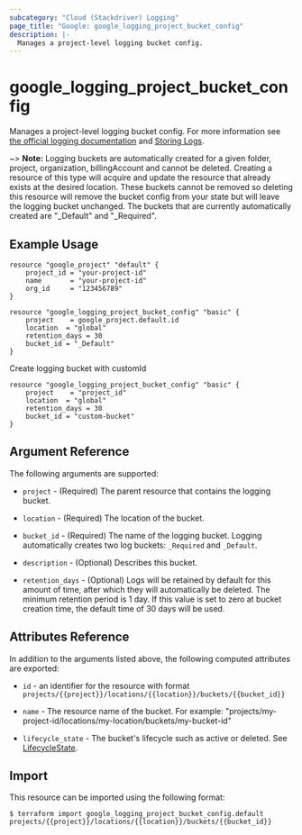 ```yaml
---
subcategory: "Cloud (Stackdriver) Logging"
page_title: "Google: google_logging_project_bucket_config"
description: |-
  Manages a project-level logging bucket config.
---
```


# google\_logging\_project\_bucket\_config

Manages a project-level logging bucket config. For more information see
[the official logging documentation](https://cloud.google.com/logging/docs/) and
[Storing Logs](https://cloud.google.com/logging/docs/storage).

~> **Note:** Logging buckets are automatically created for a given folder, project, organization, billingAccount and cannot be deleted. Creating a resource of this type will acquire and update the resource that already exists at the desired location. These buckets cannot be removed so deleting this resource will remove the bucket config from your state but will leave the logging bucket unchanged. The buckets that are currently automatically created are "_Default" and "_Required".

## Example Usage

```hcl
resource "google_project" "default" {
	project_id = "your-project-id"
	name       = "your-project-id"
	org_id     = "123456789"
}

resource "google_logging_project_bucket_config" "basic" {
	project    = google_project.default.id
	location  = "global"
	retention_days = 30
	bucket_id = "_Default"
}
```

Create logging bucket with customId

```hcl
resource "google_logging_project_bucket_config" "basic" {
	project    = "project_id"
	location  = "global"
	retention_days = 30
	bucket_id = "custom-bucket"
}
```

## Argument Reference

The following arguments are supported:

* `project` - (Required) The parent resource that contains the logging bucket.

* `location` - (Required) The location of the bucket.

* `bucket_id` - (Required) The name of the logging bucket. Logging automatically creates two log buckets: `_Required` and `_Default`.

* `description` - (Optional) Describes this bucket.

* `retention_days` - (Optional) Logs will be retained by default for this amount of time, after which they will automatically be deleted. The minimum retention period is 1 day. If this value is set to zero at bucket creation time, the default time of 30 days will be used.

## Attributes Reference

In addition to the arguments listed above, the following computed attributes are
exported:

* `id` - an identifier for the resource with format `projects/{{project}}/locations/{{location}}/buckets/{{bucket_id}}`

* `name` -  The resource name of the bucket. For example: "projects/my-project-id/locations/my-location/buckets/my-bucket-id"

* `lifecycle_state` -  The bucket's lifecycle such as active or deleted. See [LifecycleState](https://cloud.google.com/logging/docs/reference/v2/rest/v2/billingAccounts.buckets#LogBucket.LifecycleState).

## Import

This resource can be imported using the following format:

```
$ terraform import google_logging_project_bucket_config.default projects/{{project}}/locations/{{location}}/buckets/{{bucket_id}}
```

